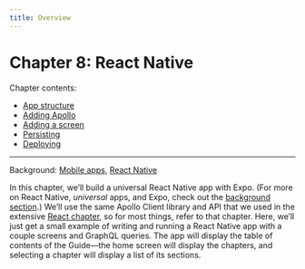 ```yaml
---
title: Overview
---
```


# Chapter 8: React Native

Chapter contents:

* [App structure](app-structure.md)
* [Adding Apollo](adding-apollo.md)
* [Adding a screen](adding-a-screen.md)
* [Persisting](persisting.md)
* [Deploying](deploying.md)

---

Background: [Mobile apps](../background/mobile-apps.md), [React Native](../background/mobile-apps.md#react-native)

In this chapter, we’ll build a universal React Native app with Expo. (For more on React Native, *universal* apps, and Expo, check out the [background section](../background/mobile-apps.md#react-native).) We’ll use the same Apollo Client library and API that we used in the extensive [React chapter](../react/index.md), so for most things, refer to that chapter. Here, we’ll just get a small example of writing and running a React Native app with a couple screens and GraphQL queries. The app will display the table of contents of the Guide—the home screen will display the chapters, and selecting a chapter will display a list of its sections.

